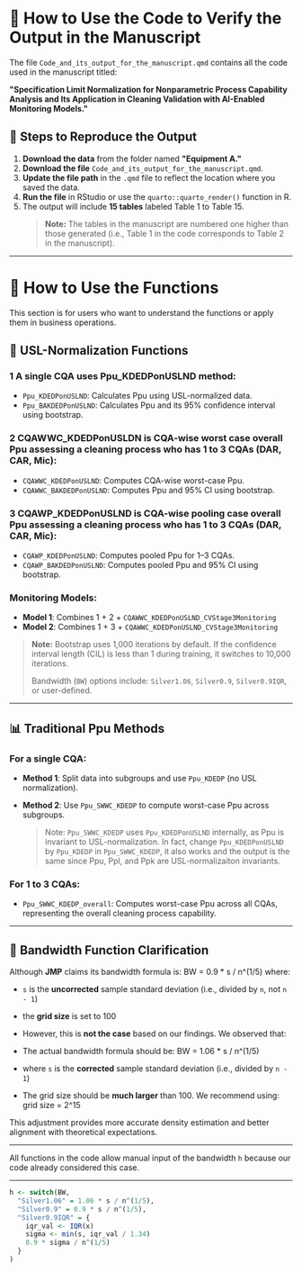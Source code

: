 # 📘 How to Use the Code to Verify the Output in the Manuscript

The file `Code_and_its_output_for_the_manuscript.qmd` contains all the code used in the manuscript titled:

**"Specification Limit Normalization for Nonparametric Process Capability Analysis and Its Application in Cleaning Validation with AI-Enabled Monitoring Models."**

## 🔧 Steps to Reproduce the Output

1. **Download the data** from the folder named **"Equipment A."**
2. **Download the file** `Code_and_its_output_for_the_manuscript.qmd`.
3. **Update the file path** in the `.qmd` file to reflect the location where you saved the data.
4. **Run the file** in RStudio or use the `quarto::quarto_render()` function in R.
5. The output will include **15 tables** labeled Table 1 to Table 15.  
   > **Note:** The tables in the manuscript are numbered one higher than those generated (i.e., Table 1 in the code corresponds to Table 2 in the manuscript).

---

# 🧠 How to Use the Functions

This section is for users who want to understand the functions or apply them in business operations.

## 📏 USL-Normalization Functions

### 1 A single CQA uses Ppu_KDEDPonUSLND method:
- `Ppu_KDEDPonUSLND`: Calculates Ppu using USL-normalized data.
- `Ppu_BAKDEDPonUSLND`: Calculates Ppu and its 95% confidence interval using bootstrap.

### 2 CQAWWC_KDEDPonUSLDN is CQA-wise worst case overall Ppu assessing a cleaning process who has 1 to 3 CQAs (DAR, CAR, Mic):
- `CQAWWC_KDEDPonUSLND`: Computes CQA-wise worst-case Ppu.
- `CQAWWC_BAKDEDPonUSLND`: Computes Ppu and 95% CI using bootstrap.

### 3 CQAWP_KDEDPonUSLND is CQA-wise pooling case overall Ppu assessing a cleaning process who has 1 to 3 CQAs (DAR, CAR, Mic):
- `CQAWP_KDEDPonUSLND`: Computes pooled Ppu for 1–3 CQAs.
- `CQAWP_BAKDEDPonUSLND`: Computes pooled Ppu and 95% CI using bootstrap.

### Monitoring Models:
- **Model 1**: Combines 1 + 2 + `CQAWWC_KDEDPonUSLND_CVStage3Monitoring`
- **Model 2**: Combines 1 + 3 + `CQAWWC_KDEDPonUSLND_CVStage3Monitoring`

> **Note:** Bootstrap uses 1,000 iterations by default. If the confidence interval length (CIL) is less than 1 during training, it switches to 10,000 iterations.
>  
> Bandwidth (`BW`) options include: `Silver1.06`, `Silver0.9`, `Silver0.9IQR`, or user-defined.

---

## 📊 Traditional Ppu Methods

### For a single CQA:
- **Method 1**: Split data into subgroups and use `Ppu_KDEDP` (no USL normalization).
- **Method 2**: Use `Ppu_SWWC_KDEDP` to compute worst-case Ppu across subgroups.
  
  > Note: `Ppu_SWWC_KDEDP` uses `Ppu_KDEDPonUSLND` internally, as Ppu is invariant to USL-normalization. In fact, change `Ppu_KDEDPonUSLND` by `Ppu_KDEDP` in `Ppu_SWWC_KDEDP`, it also works and the output is the same since Ppu, Ppl, and Ppk are USL-normalizaiton invariants.

### For 1 to 3 CQAs:
- `Ppu_SWWC_KDEDP_overall`: Computes worst-case Ppu across all CQAs, representing the overall cleaning process capability.

---

## 📐 Bandwidth Function Clarification



Although **JMP** claims its bandwidth formula is: BW = 0.9 * s / n^(1/5)
where:
- `s` is the **uncorrected** sample standard deviation (i.e., divided by `n`, not `n - 1`)
- the **grid size** is set to 100
- However, this is **not the case** based on our findings. We observed that:

- The actual bandwidth formula should be: BW = 1.06 * s / n^(1/5)
- where `s` is the **corrected** sample standard deviation (i.e., divided by `n - 1`)

- The grid size should be **much larger** than 100. We recommend using: grid size = 2^15
  
This adjustment provides more accurate density estimation and better alignment with theoretical expectations.

---

All functions in the code allow manual input of the bandwidth `h` because our code already considered this case.

---

```r
h <- switch(BW,
  "Silver1.06" = 1.06 * s / n^(1/5),
  "Silver0.9" = 0.9 * s / n^(1/5),
  "Silver0.9IQR" = {
    iqr_val <- IQR(x)
    sigma <- min(s, iqr_val / 1.34)
    0.9 * sigma / n^(1/5)
  }
)
```
